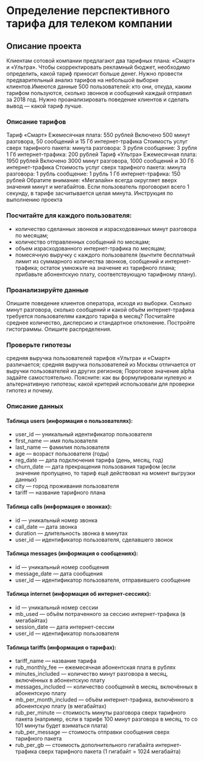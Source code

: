 # Определение перспективного тарифа для телеком компании

## Описание проекта
Клиентам сотовой компании предлагают два тарифных плана: «Смарт» и «Ультра». Чтобы скорректировать рекламный бюджет, необходимо определить, какой тариф приносит больше денег.
Нужно провести предварительный анализ тарифов на небольшой выборке клиентов.Имеются данные 500 пользователей: кто они, откуда, каким тарифом пользуются, сколько звонков и сообщений каждый отправил за 2018 год. Нужно проанализировать поведение клиентов и сделать вывод — какой тариф лучше.

### Описание тарифов
Тариф «Смарт»
Ежемесячная плата: 550 рублей
Включено 500 минут разговора, 50 сообщений и 15 Гб интернет-трафика
Стоимость услуг сверх тарифного пакета:
минута разговора: 3 рубля
сообщение: 3 рубля
1 Гб интернет-трафика: 200 рублей
Тариф «Ультра»
Ежемесячная плата: 1950 рублей
Включено 3000 минут разговора, 1000 сообщений и 30 Гб интернет-трафика
Стоимость услуг сверх тарифного пакета:
минута разговора: 1 рубль
сообщение: 1 рубль
1 Гб интернет-трафика: 150 рублей
Обратите внимание: «Мегалайн» всегда округляет вверх значения минут и мегабайтов. Если пользователь проговорил всего 1 секунду, в тарифе засчитывается целая минута.
Инструкция по выполнению проекта

### Посчитайте для каждого пользователя:
- количество сделанных звонков и израсходованных минут разговора по месяцам;
- количество отправленных сообщений по месяцам;
- объем израсходованного интернет-трафика по месяцам;
- помесячную выручку с каждого пользователя (вычтите бесплатный лимит из суммарного количества звонков, сообщений и интернет-трафика; остаток умножьте на значение из тарифного плана; прибавьте абонентскую плату, соответствующую тарифному плану).

### Проанализируйте данные
Опишите поведение клиентов оператора, исходя из выборки. Сколько минут разговора, сколько сообщений и какой объём интернет-трафика требуется пользователям каждого тарифа в месяц? Посчитайте среднее количество, дисперсию и стандартное отклонение. Постройте гистограммы. Опишите распределения.
### Проверьте гипотезы
средняя выручка пользователей тарифов «Ультра» и «Смарт» различается;
средняя выручка пользователей из Москвы отличается от выручки пользователей из других регионов;
Пороговое значение alpha задайте самостоятельно.
Поясните:
как вы формулировали нулевую и альтернативную гипотезы;
какой критерий использовали для проверки гипотез и почему.

### Описание данных
#### Таблица users (информация о пользователях):
- user_id — уникальный идентификатор пользователя
- first_name — имя пользователя
- last_name — фамилия пользователя
- age — возраст пользователя (годы)
- reg_date — дата подключения тарифа (день, месяц, год)
- churn_date — дата прекращения пользования тарифом (если значение пропущено, то тариф ещё действовал на момент выгрузки данных)
- city — город проживания пользователя
- tariff — название тарифного плана
#### Таблица calls (информация о звонках):
- id — уникальный номер звонка
- call_date — дата звонка
- duration — длительность звонка в минутах
- user_id — идентификатор пользователя, сделавшего звонок
#### Таблица messages (информация о сообщениях):
- id — уникальный номер сообщения
- message_date — дата сообщения
- user_id — идентификатор пользователя, отправившего сообщение
#### Таблица internet (информация об интернет-сессиях):
- id — уникальный номер сессии
- mb_used — объём потраченного за сессию интернет-трафика (в мегабайтах)
- session_date — дата интернет-сессии
- user_id — идентификатор пользователя
#### Таблица tariffs (информация о тарифах):
- tariff_name — название тарифа
- rub_monthly_fee — ежемесячная абонентская плата в рублях
- minutes_included — количество минут разговора в месяц, включённых в абонентскую плату
- messages_included — количество сообщений в месяц, включённых в абонентскую плату
- mb_per_month_included — объём интернет-трафика, включённого в абонентскую плату (в мегабайтах)
- rub_per_minute — стоимость минуты разговора сверх тарифного пакета (например, если в тарифе 100 минут разговора в месяц, то со 101 минуты будет взиматься плата)
- rub_per_message — стоимость отправки сообщения сверх тарифного пакета
- rub_per_gb — стоимость дополнительного гигабайта интернет-трафика сверх тарифного пакета (1 гигабайт = 1024 мегабайта)
